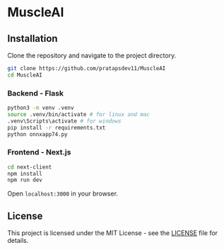 # MuscleAI

## Installation

Clone the repository and navigate to the project directory.
```bash
git clone https://github.com/pratapsdev11/MuscleAI
cd MuscleAI
```

### Backend - Flask
```bash
python3 -m venv .venv
source .venv/bin/activate # for linux and mac
.venv\Scripts\activate # for windows
pip install -r requirements.txt
python onnxapp74.py
```

### Frontend - Next.js
```bash
cd next-client
npm install
npm run dev
```
Open `localhost:3000` in your browser.

## License
This project is licensed under the MIT License - see the [LICENSE](LICENSE) file for details.
